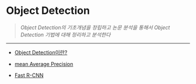 # Object Detection

> *Object Detection의 기초개념을 정립하고 논문 분석을 통해서 Object Detection 기법에 대해 정리하고 분석한다*

---

- [Object Detection이란?](https://github.com/wjsrlahrlco1998/TIL/blob/master/Object_Detection/Object_Detection.md)

- [mean Average Precision](https://github.com/wjsrlahrlco1998/TIL/blob/master/Object_Detection/mean_Average_Precision.md)
- [Fast R-CNN](https://github.com/wjsrlahrlco1998/TIL/blob/master/Object_Detection/Fast_R_CNN.md)